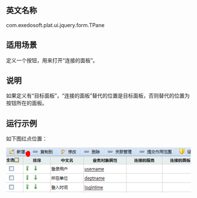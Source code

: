 ## 英文名称 ##

com.exedosoft.plat.ui.jquery.form.TPane

## 适用场景 ##

定义一个按钮，用来打开“连接的面板”。

## 说明 ##

如果定义有“目标面板”，“连接的面板”替代的位置是目标面板，否则替代的位置为按钮所在的面板。

## 运行示例 ##


如下图红点位置：

<img src='imgs/T_Pane.png' />
